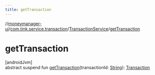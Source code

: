 ```yaml
---
title: getTransaction
---
```

//[moneymanager-ui](../../../index.html)/[com.tink.service.transaction](../index.html)/[TransactionService](index.html)/[getTransaction](get-transaction.html)



# getTransaction



[androidJvm]\
abstract suspend fun [getTransaction](get-transaction.html)(transactionId: [String](https://kotlinlang.org/api/latest/jvm/stdlib/kotlin/-string/index.html)): [Transaction](../../com.tink.model.transaction/-transaction/index.html)




